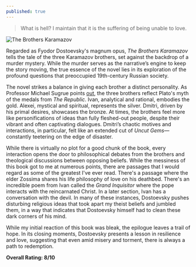 ```yaml
---
published: true
---
```

> What is hell? I maintain that it is the suffering of being unable to love.

![The Brothers Karamazov](https://mpd-biblio-covers.imgix.net/9781250788450.jpg)

Regarded as Fyodor Dostoevsky's magnum opus, _The Brothers Karamazov_ tells the tale of the three Karamazov brothers, set against the backdrop of a murder mystery. While the murder serves as the narrative’s engine to keep the story moving, the true essence of the novel lies in its exploration of the profound questions that preoccupied 19th-century Russian society.

The novel strikes a balance in giving each brother a distinct personality. As Professor Michael Sugrue points [out](https://youtu.be/Ktxz2QxqSmE), the three brothers reflect Plato's myth of the medals from _The Republic_. Ivan, analytical and rational, embodies the gold. Alexei, mystical and spiritual, represents the silver. Dmitri, driven by his primal desires, showcases the bronze. At times, the brothers feel more like personifications of ideas than fully fleshed-out people, despite their vibrant and often captivating dialogues. Dmitri’s chaotic motives and interactions, in particular, felt like an extended cut of _Uncut Gems_—constantly teetering on the edge of disaster.

While there is virtually no plot for a good chunk of the book, every interaction opens the door to philosophical debates from the brothers and theological discussions between opposing beliefs. While the messiness of this book got to me at numerous points, there are passages that I would regard as some of the greatest I've ever read. There's a passage where the elder Zossima shares his life philosophy of love on his deathbed. There's an incredible poem from Ivan called the _Grand Inquisitor_ where the pope interacts with the reincarnated Christ. In a later section, Ivan has a conversation with the devil. In many of these instances, Dostoevsky pushes disturbing religious ideas that took apart my theist beliefs and jumbled them, in a way that indicates that Dostoevsky himself had to clean these dark corners of his mind.

While my initial reaction of this book was bleak, the epilogue leaves a trail of hope. In its closing moments, Dostoevsky presents a lesson in resilience and love, suggesting that even amid misery and torment, there is always a path to redemption.

**Overall Rating: 8/10**